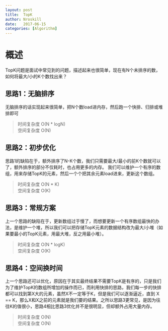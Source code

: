 ```yaml
---
layout: post
title:  TopK
author: Nroskill
date:   2017-06-15
categories: [Algorithm]
---
```


# 概述
TopK问题是面试中常见到的问题，描述起来也很简单，现在有N个未排序的数，如何将最大/小的K个数找出来？

## 思路1：无脑排序
无脑排序的话实现起来很简单，把N个数load进内存，然后跑一个快排、归排或堆排即可
> 时间复杂度 O(N * logN)  
> 空间复杂度 O(N)

## 思路2：初步优化
思路1的缺陷在于，额外排序了N-K个数，我们只需要最大/最小的前K个数就可以了，额外排序的部分不仅耗时，也占用更多的内存。
我们可以维护一个有序的数组，用来存储TopK的元素，然后一个个把其余元素load进来，更新这个数组。
> 时间复杂度 O(N * K)  
> 空间复杂度 O(K)

## 思路3：常规方案
上一个思路的缺陷在于，更新数组过于慢了，而想要更新一个有序数组最快的办法，是维护一个堆，所以我们可以把存储TopK元素的数据结构改为最大/小堆（如果要最小的TopK元素，用最大堆，反之用最小堆）。
> 时间复杂度 O(N * logK)  
> 空间复杂度 O(K)

## 思路4：空间换时间
上一个思路还可以优化，原因在于其实最终结果不需要TopK是有序的，只是我们为了维护TopK的数组所增加的操作而已，而利用快排的思路，我们每一步的快排都可以找到第X大的元素，虽然X不一定等于K，但是我们可以逐渐逼近，直到 X == K，那么X和X之前的元素就是我们要的结果。之所以思路3更常见，是因为往往K的值很小，思路4相比思路3优化并不是很明显，但却额外占用大量内存。
> 时间复杂度 O(N)  
> 空间复杂度 O(N)
